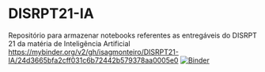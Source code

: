 # DISRPT21-IA
Repositório para armazenar notebooks referentes as entregáveis do DISRPT 21 da matéria de Inteligência Artificial
https://mybinder.org/v2/gh/isagmonteiro/DISRPT21-IA/24d3665bfa2cff031c6b72442b579378aa0005e0
[![Binder](https://mybinder.org/badge_logo.svg)](https://mybinder.org/v2/gh/isagmonteiro/DISRPT21-IA/24d3665bfa2cff031c6b72442b579378aa0005e0)
